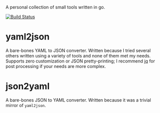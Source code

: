 A personal collection of small tools written in go.

[![Build Status](https://travis-ci.org/christophercurrie/go-codemonkey.svg?branch=master)](https://travis-ci.org/christophercurrie/go-codemonkey)

# yaml2json

A bare-bones YAML to JSON converter. Written because I tried several
others written using a variety of tools and none of them met my needs.
Supports zero customization or JSON pretty-printing; I recommend
[jq](https://stedolan.github.io/jq/) for post processing if your
needs are more complex.

# json2yaml

A bare-bones JSON to YAML converter. Written because it was a trivial
mirror of `yaml2json`.
